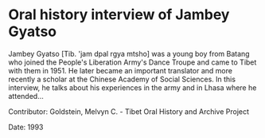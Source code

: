 # Oral history interview of Jambey Gyatso  
Jambey Gyatso [Tib. 'jam dpal rgya mtsho] was a young boy from Batang who joined the People's Liberation Army's Dance Troupe and came to Tibet with them in 1951. He later became an important translator and more recently a scholar at the Chinese Academy of Social Sciences. In this interview, he talks about his experiences in the army and in Lhasa where he attended... 

Contributor: Goldstein, Melvyn C. - Tibet Oral History and Archive Project  

Date:
1993  

